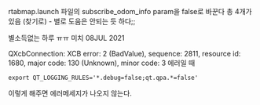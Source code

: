 rtabmap.launch 파일의 subscribe_odom_info param을 false로 바꾼다 
총 4개가 있음 (찾기로) - 별로 도움은 안되는 듯 하다;; 

별소득없는 하루 ㅠㅠ 미치 08JUL 2021

QXcbConnection: XCB error: 2 (BadValue), sequence: 2811, resource id: 1680, major code: 130 (Unknown), minor code: 3
에러일 때 
```
export QT_LOGGING_RULES='*.debug=false;qt.qpa.*=false'
```

이렇게 해주면 에러메세지가 나오지 않는다. 